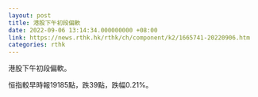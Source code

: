 ```yaml
---
layout: post
title: 港股下午初段偏軟
date: 2022-09-06 13:14:34.000000000 +08:00
link: https://news.rthk.hk/rthk/ch/component/k2/1665741-20220906.htm
categories: rthk
---
```


港股下午初段偏軟。

恒指較早時報19185點，跌39點，跌幅0.21%。
